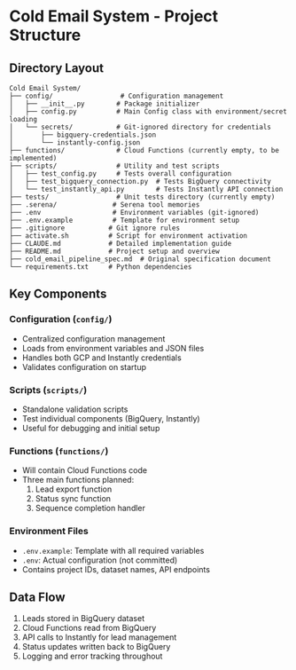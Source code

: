 # Cold Email System - Project Structure

## Directory Layout
```
Cold Email System/
├── config/                 # Configuration management
│   ├── __init__.py        # Package initializer
│   ├── config.py          # Main Config class with environment/secret loading
│   └── secrets/           # Git-ignored directory for credentials
│       ├── bigquery-credentials.json
│       └── instantly-config.json
├── functions/             # Cloud Functions (currently empty, to be implemented)
├── scripts/               # Utility and test scripts
│   ├── test_config.py     # Tests overall configuration
│   ├── test_bigquery_connection.py  # Tests BigQuery connectivity
│   └── test_instantly_api.py        # Tests Instantly API connection
├── tests/                 # Unit tests directory (currently empty)
├── .serena/              # Serena tool memories
├── .env                  # Environment variables (git-ignored)
├── .env.example          # Template for environment setup
├── .gitignore           # Git ignore rules
├── activate.sh          # Script for environment activation
├── CLAUDE.md            # Detailed implementation guide
├── README.md            # Project setup and overview
├── cold_email_pipeline_spec.md  # Original specification document
└── requirements.txt     # Python dependencies
```

## Key Components

### Configuration (`config/`)
- Centralized configuration management
- Loads from environment variables and JSON files
- Handles both GCP and Instantly credentials
- Validates configuration on startup

### Scripts (`scripts/`)
- Standalone validation scripts
- Test individual components (BigQuery, Instantly)
- Useful for debugging and initial setup

### Functions (`functions/`)
- Will contain Cloud Functions code
- Three main functions planned:
  1. Lead export function
  2. Status sync function  
  3. Sequence completion handler

### Environment Files
- `.env.example`: Template with all required variables
- `.env`: Actual configuration (not committed)
- Contains project IDs, dataset names, API endpoints

## Data Flow
1. Leads stored in BigQuery dataset
2. Cloud Functions read from BigQuery
3. API calls to Instantly for lead management
4. Status updates written back to BigQuery
5. Logging and error tracking throughout